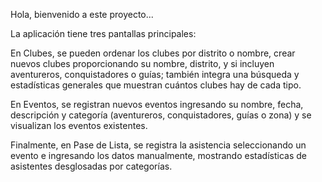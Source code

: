 Hola, bienvenido a este proyecto...

La aplicación tiene tres pantallas principales:

En Clubes, se pueden ordenar los clubes por distrito o nombre, crear nuevos clubes 
proporcionando su nombre, distrito, y si incluyen aventureros, conquistadores o guías; 
también integra una búsqueda y estadísticas generales que muestran cuántos clubes hay 
de cada tipo. 

En Eventos, se registran nuevos eventos ingresando su nombre, fecha, descripción y categoría 
(aventureros, conquistadores, guías o zona) y se visualizan los eventos existentes. 

Finalmente, en Pase de Lista, se registra la asistencia seleccionando un evento e ingresando 
los datos manualmente, mostrando estadísticas de asistentes desglosadas por categorías.
